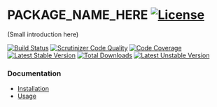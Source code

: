 # PACKAGE_NAME_HERE [![License](https://poser.pugx.org/cleentfaar/PACKAGE_NAME_HERE/license.svg)](https://packagist.org/packages/cleentfaar/PACKAGE_NAME_HERE)

(Small introduction here)

[![Build Status](https://secure.travis-ci.org/cleentfaar/PACKAGE_NAME_HERE.svg)](http://travis-ci.org/cleentfaar/PACKAGE_NAME_HERE)
[![Scrutinizer Code Quality](https://scrutinizer-ci.com/g/cleentfaar/PACKAGE_NAME_HERE/badges/quality-score.png?b=master)](https://scrutinizer-ci.com/g/cleentfaar/PACKAGE_NAME_HERE/?branch=master)
[![Code Coverage](https://scrutinizer-ci.com/g/cleentfaar/PACKAGE_NAME_HERE/badges/coverage.png?b=master)](https://scrutinizer-ci.com/g/cleentfaar/PACKAGE_NAME_HERE/?branch=master)<br/>
[![Latest Stable Version](https://poser.pugx.org/cleentfaar/PACKAGE_NAME_HERE/v/stable.svg)](https://packagist.org/packages/cleentfaar/PACKAGE_NAME_HERE)
[![Total Downloads](https://poser.pugx.org/cleentfaar/PACKAGE_NAME_HERE/downloads.svg)](https://packagist.org/packages/cleentfaar/PACKAGE_NAME_HERE)
[![Latest Unstable Version](https://poser.pugx.org/cleentfaar/PACKAGE_NAME_HERE/v/unstable.svg)](https://packagist.org/packages/cleentfaar/PACKAGE_NAME_HERE)


### Documentation

- [Installation](Resources/doc/installation.md)
- [Usage](Resources/doc/usage.md)
